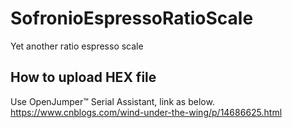 # SofronioEspressoRatioScale
Yet another ratio espresso scale
## How to upload HEX file
Use OpenJumper™ Serial Assistant, link as below.<pr />
https://www.cnblogs.com/wind-under-the-wing/p/14686625.html <pr />
